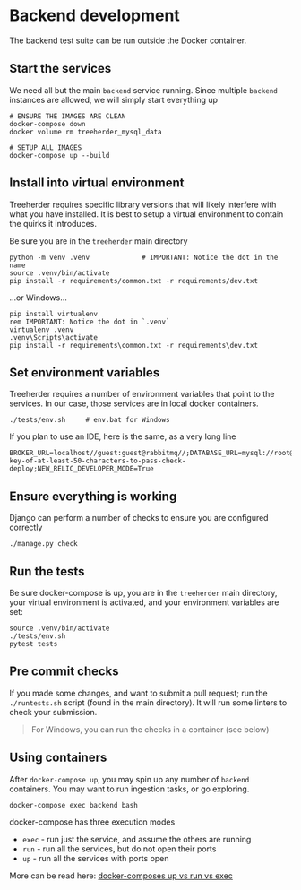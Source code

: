 # Backend development

The backend test suite can be run outside the Docker container.

## Start the services

We need all but the main `backend` service running.  Since multiple `backend` instances are allowed, we will simply start everything up

    # ENSURE THE IMAGES ARE CLEAN
    docker-compose down
    docker volume rm treeherder_mysql_data 
    
    # SETUP ALL IMAGES
    docker-compose up --build

## Install into virtual environment

Treeherder requires specific library versions that will likely interfere with what you have installed. It is best to setup a virtual environment to contain the quirks it introduces.

Be sure you are in the `treeherder` main directory

    python -m venv .venv             # IMPORTANT: Notice the dot in the name
    source .venv/bin/activate
    pip install -r requirements/common.txt -r requirements/dev.txt

...or Windows...

    pip install virtualenv
    rem IMPORTANT: Notice the dot in `.venv`
    virtualenv .venv             
    .venv\Scripts\activate
    pip install -r requirements\common.txt -r requirements\dev.txt

## Set environment variables

Treeherder requires a number of environment variables that point to the services.  In our case, those services are in local docker containers.

    ./tests/env.sh     # env.bat for Windows

If you plan to use an IDE, here is the same, as a very long line

```
BROKER_URL=localhost//guest:guest@rabbitmq//;DATABASE_URL=mysql://root@localhost:3306/treeherder;REDIS_URL=redis://localhost:6379;SITE_URL=http://backend:8000/;TREEHERDER_DEBUG=True;TREEHERDER_DJANGO_SECRET_KEY=secret-key-of-at-least-50-characters-to-pass-check-deploy;NEW_RELIC_DEVELOPER_MODE=True
```

## Ensure everything is working

Django can perform a number of checks to ensure you are configured correctly

    ./manage.py check

## Run the tests

Be sure docker-compose is up, you are in the `treeherder` main directory, your virtual environment is activated, and your environment variables are set:

    source .venv/bin/activate
    ./tests/env.sh
    pytest tests

## Pre commit checks

If you made some changes, and want to submit a pull request; run the `./runtests.sh` script (found in the main directory).  It will run some linters to check your submission.

> For Windows, you can run the checks in a container (see below)

## Using containers

After `docker-compose up`, you may spin up any number of `backend` containers. You may want to run ingestion tasks, or go exploring. 

    docker-compose exec backend bash

docker-compose has three execution modes

* `exec` - run just the service, and assume the others are running
* `run` - run all the services, but do not open their ports
* `up` - run all the services with ports open

More can be read here: [docker-composes up vs run vs exec](https://medium.com/@zhao.li/how-to-understand-the-difference-between-docker-composes-up-vs-run-vs-exec-commands-a506151967df)
